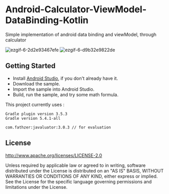 # Android-Calculator-ViewModel-DataBinding-Kotlin
Simple implementation of android data binding and viewModel, through calculator

![ezgif-6-2d2e93467efe](https://user-images.githubusercontent.com/25025769/71516121-c1a43580-28d9-11ea-9b7a-ee9c7e2442b3.gif)
![ezgif-6-d9b32e9822de](https://user-images.githubusercontent.com/25025769/71516122-c1a43580-28d9-11ea-832e-26922da3e062.gif)

## Getting Started
- Install [Android Studio](https://developer.android.com/studio/install.html), if you don't already have it.
- Download the sample.
- Import the sample into Android Studio.
- Build, run the sample, and try some math formula.

This project currently uses :
```
Gradle plugin version 3.5.3
Gradle version 5.4.1-all

com.fathzer:javaluator:3.0.3 // for evaluation
```


## License

http://www.apache.org/licenses/LICENSE-2.0

Unless required by applicable law or agreed to in writing, software distributed under the License is distributed on an "AS IS" BASIS, WITHOUT WARRANTIES OR CONDITIONS OF ANY KIND, either express or implied. See the License for the specific language governing permissions and limitations under the License.
